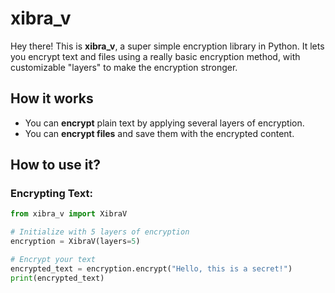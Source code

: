# xibra_v

Hey there! This is **xibra_v**, a super simple encryption library in Python. It lets you encrypt text and files using a really basic encryption method, with customizable "layers" to make the encryption stronger.

## How it works

- You can **encrypt** plain text by applying several layers of encryption.
- You can **encrypt files** and save them with the encrypted content.

## How to use it?

### Encrypting Text:

```python
from xibra_v import XibraV

# Initialize with 5 layers of encryption
encryption = XibraV(layers=5)

# Encrypt your text
encrypted_text = encryption.encrypt("Hello, this is a secret!")
print(encrypted_text)
